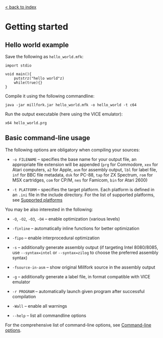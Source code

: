 [< back to index](../index.md)

# Getting started

## Hello world example

Save the following as `hello_world.mfk`:

```
import stdio

void main(){
    putstrz("hello world"z)
    while(true){}
}
```

Compile it using the following commandline:

```
java -jar millfork.jar hello_world.mfk -o hello_world -t c64
```

Run the output executable (here using the VICE emulator):

```
x64 hello_world.prg
```

## Basic command-line usage

The following options are obligatory when compiling your sources:

* `-o FILENAME` – specifies the base name for your output file, an appropriate file extension will be appended
(`prg` for Commodore,
`xex` for Atari computers,
`a2` for Apple,
`asm` for assembly output,
`lbl` for label file,
`inf` for BBC file metadata,
`dsk` for PC-88,
`tap` for ZX Spectrum,
`rom` for MSX cartridges,
`com` for CP/M,
`nes` for Famicom,
`bin` for Atari 2600)

* `-t PLATFORM` – specifies the target platform.
Each platform is defined in an `.ini` file in the include directory.
For the list of supported platforms, see [Supported platforms](target-platforms.md)

You may be also interested in the following:

* `-O`, `-O2`, `-O3`, `-O4` – enable optimization (various levels)

* `-finline` – automatically inline functions for better optimization

* `-fipo` – enable interprocedural optimization

* `-s` – additionally generate assembly output
(if targeting Intel 8080/8085, use `--syntax=intel` or `--syntax=zilog` to choose the preferred assembly syntax)

* `-fsource-in-asm` – show original Millfork source in the assembly output

* `-g` – additionally generate a label file, in format compatible with VICE emulator

* `-r PROGRAM` – automatically launch given program after successful compilation

* `-Wall` – enable all warnings

* `--help` – list all commandline options

For the comprehensive list of command-line options, see [Command-line options](./command-line.md).
